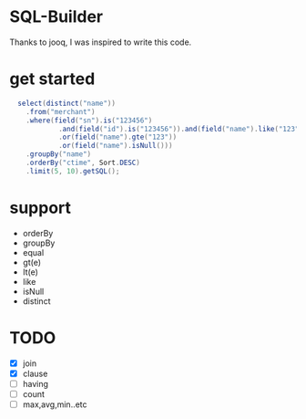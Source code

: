 # SQL-Builder
Thanks to jooq, I was inspired to write this code.

# get started
```java
  select(distinct("name"))
    .from("merchant")
    .where(field("sn").is("123456")
            .and(field("id").is("123456")).and(field("name").like("123"))
            .or(field("name").gte("123"))
            .or(field("name").isNull()))
    .groupBy("name")
    .orderBy("ctime", Sort.DESC)
    .limit(5, 10).getSQL();
```

# support
- orderBy
- groupBy
- equal
- gt(e)
- lt(e)
- like
- isNull
- distinct

# TODO
- [x] join
- [x] clause
- [ ] having
- [ ] count
- [ ] max,avg,min..etc